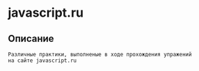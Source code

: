 # javascript.ru


 ## Описание
```
Различные практики, выполненые в ходе прохождения упражений 
на сайте javascript.ru

```